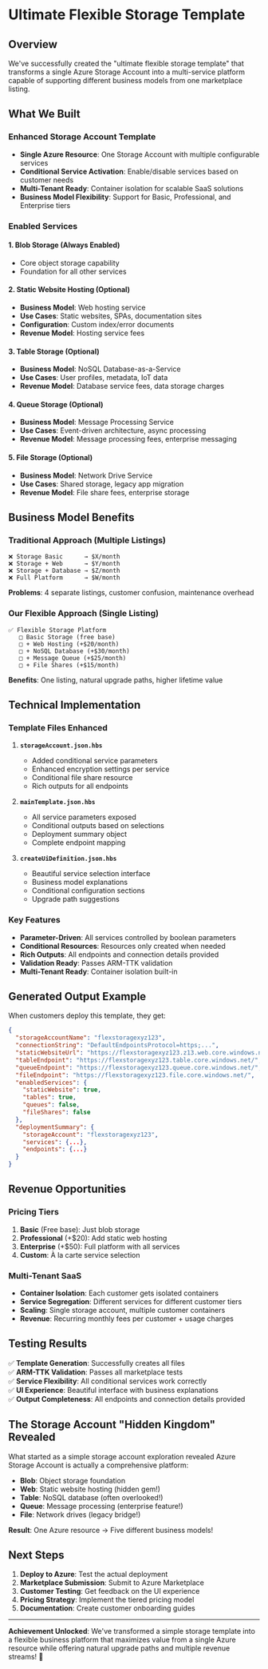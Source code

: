 # Ultimate Flexible Storage Template

## Overview

We've successfully created the "ultimate flexible storage template" that transforms a single Azure Storage Account into a multi-service platform capable of supporting different business models from one marketplace listing.

## What We Built

### Enhanced Storage Account Template
- **Single Azure Resource**: One Storage Account with multiple configurable services
- **Conditional Service Activation**: Enable/disable services based on customer needs
- **Multi-Tenant Ready**: Container isolation for scalable SaaS solutions
- **Business Model Flexibility**: Support for Basic, Professional, and Enterprise tiers

### Enabled Services

#### 1. **Blob Storage (Always Enabled)**
- Core object storage capability
- Foundation for all other services

#### 2. **Static Website Hosting (Optional)**
- **Business Model**: Web hosting service
- **Use Cases**: Static websites, SPAs, documentation sites
- **Configuration**: Custom index/error documents
- **Revenue Model**: Hosting service fees

#### 3. **Table Storage (Optional)**
- **Business Model**: NoSQL Database-as-a-Service
- **Use Cases**: User profiles, metadata, IoT data
- **Revenue Model**: Database service fees, data storage charges

#### 4. **Queue Storage (Optional)**
- **Business Model**: Message Processing Service
- **Use Cases**: Event-driven architecture, async processing
- **Revenue Model**: Message processing fees, enterprise messaging

#### 5. **File Storage (Optional)**
- **Business Model**: Network Drive Service
- **Use Cases**: Shared storage, legacy app migration
- **Revenue Model**: File share fees, enterprise storage

## Business Model Benefits

### Traditional Approach (Multiple Listings)
```
❌ Storage Basic      → $X/month
❌ Storage + Web      → $Y/month  
❌ Storage + Database → $Z/month
❌ Full Platform      → $W/month
```
**Problems**: 4 separate listings, customer confusion, maintenance overhead

### Our Flexible Approach (Single Listing)
```
✅ Flexible Storage Platform
   □ Basic Storage (free base)
   □ + Web Hosting (+$20/month)
   □ + NoSQL Database (+$30/month)  
   □ + Message Queue (+$25/month)
   □ + File Shares (+$15/month)
```
**Benefits**: One listing, natural upgrade paths, higher lifetime value

## Technical Implementation

### Template Files Enhanced
1. **`storageAccount.json.hbs`**
   - Added conditional service parameters
   - Enhanced encryption settings per service
   - Conditional file share resource
   - Rich outputs for all endpoints

2. **`mainTemplate.json.hbs`**
   - All service parameters exposed
   - Conditional outputs based on selections
   - Deployment summary object
   - Complete endpoint mapping

3. **`createUiDefinition.json.hbs`**
   - Beautiful service selection interface
   - Business model explanations
   - Conditional configuration sections
   - Upgrade path suggestions

### Key Features
- **Parameter-Driven**: All services controlled by boolean parameters
- **Conditional Resources**: Resources only created when needed
- **Rich Outputs**: All endpoints and connection details provided
- **Validation Ready**: Passes ARM-TTK validation
- **Multi-Tenant Ready**: Container isolation built-in

## Generated Output Example

When customers deploy this template, they get:

```json
{
  "storageAccountName": "flexstoragexyz123",
  "connectionString": "DefaultEndpointsProtocol=https;...",
  "staticWebsiteUrl": "https://flexstoragexyz123.z13.web.core.windows.net/",
  "tableEndpoint": "https://flexstoragexyz123.table.core.windows.net/",
  "queueEndpoint": "https://flexstoragexyz123.queue.core.windows.net/",
  "fileEndpoint": "https://flexstoragexyz123.file.core.windows.net/",
  "enabledServices": {
    "staticWebsite": true,
    "tables": true,
    "queues": false,
    "fileShares": false
  },
  "deploymentSummary": {
    "storageAccount": "flexstoragexyz123",
    "services": {...},
    "endpoints": {...}
  }
}
```

## Revenue Opportunities

### Pricing Tiers
1. **Basic** (Free base): Just blob storage
2. **Professional** (+$20): Add static web hosting
3. **Enterprise** (+$50): Full platform with all services
4. **Custom**: À la carte service selection

### Multi-Tenant SaaS
- **Container Isolation**: Each customer gets isolated containers
- **Service Segregation**: Different services for different customer tiers
- **Scaling**: Single storage account, multiple customer containers
- **Revenue**: Recurring monthly fees per customer + usage charges

## Testing Results

✅ **Template Generation**: Successfully creates all files  
✅ **ARM-TTK Validation**: Passes all marketplace tests  
✅ **Service Flexibility**: All conditional services work correctly  
✅ **UI Experience**: Beautiful interface with business explanations  
✅ **Output Completeness**: All endpoints and connection details provided  

## The Storage Account "Hidden Kingdom" Revealed

What started as a simple storage account exploration revealed Azure Storage Account is actually a comprehensive platform:

- **Blob**: Object storage foundation
- **Web**: Static website hosting (hidden gem!)
- **Table**: NoSQL database (often overlooked!)
- **Queue**: Message processing (enterprise feature!)
- **File**: Network drives (legacy bridge!)

**Result**: One Azure resource → Five different business models!

## Next Steps

1. **Deploy to Azure**: Test the actual deployment
2. **Marketplace Submission**: Submit to Azure Marketplace
3. **Customer Testing**: Get feedback on the UI experience
4. **Pricing Strategy**: Implement the tiered pricing model
5. **Documentation**: Create customer onboarding guides

---

**Achievement Unlocked**: We've transformed a simple storage template into a flexible business platform that maximizes value from a single Azure resource while offering natural upgrade paths and multiple revenue streams! 🚀